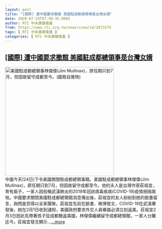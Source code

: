 ```yaml
---
layout: post
title: "[國際] 遭中國要求撤館 美國駐成都總領事是台灣女婿"
date: 2020-07-24T07:50:35.000Z
author: RTI 中央廣播電臺
from: https://www.rti.org.tw/news/view/id/2073374
tags: [ RTI 中央廣播電臺 ]
categories: [ RTI 中央廣播電臺 ]
---
```

<!--1595577035000-->
[[國際] 遭中國要求撤館 美國駐成都總領事是台灣女婿](https://www.rti.org.tw/news/view/id/2073374)
------

<div>
<img src="https://static.rti.org.tw/assets/thumbnails/2020/07/24/55db43bc601c9beb6fcdbf5f9769367e.jpg" width="360" alt="美國駐成都總領事林傑偉(Jim Mullinax)，原任期只到7月，但因故留守成都至今。(圖取自推特)" title="美國駐成都總領事林傑偉(Jim Mullinax)，原任期只到7月，但因故留守成都至今。(圖取自推特)"><br>中國今天(24日)下令美國關閉駐成都總領事館。美國駐成都總領事林傑偉(Jim Mullinax)，原任期只到7月，但因故留守成都至今。他的夫人是台灣作家莊祖宜，育有兩子，一家人因俗稱武漢肺炎的2019年冠狀病毒疾病(COVID-19)疫情相隔兩地。中國要求關閉美國駐成都總領館消息傳出後，莊祖宜的友人紛紛到她的臉書留言，詢問是否得以全家團聚。莊祖宜先前在臉書、微博發文，COVID-19在武漢爆發後，她在2月1日收到通知，美國政府要求外交人員眷屬必須立刻返美。莊祖宜2月3日因此先帶著孩子從成都撤返美國，林傑偉繼續留守成都總領館，一家人分離迄今。莊祖宜發文顯示...<a target="_blank" href="https://www.rti.org.tw/news/view/id/2073374">...more</a>
</div>
